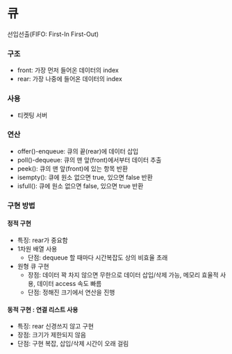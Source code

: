 # 큐
선입선출(FIFO: First-In First-Out)

### 구조
- front: 가장 먼저 들어온 데이터의 index
- rear: 가장 나중에 들어온 데이터의 index

### 사용
- 티켓팅 서버

### 연산
- offer()-enqueue: 큐의 끝(rear)에 데이터 삽입
- poll()-dequeue: 큐의 맨 앞(front)에서부터 데이터 추출
- peek(): 큐의 맨 앞(front)에 있는 항목 반환
- isempty(): 큐에 원소 없으면 true, 있으면 false 반환
- isfull(): 큐에 원소 없으면 false, 있으면 true 반환

### 구현 방법
#### 정적 구현
- 특징: rear가 중요함
- 1차원 배열 사용
    - 단점: dequeue 할 때마다 시간복잡도 상의 비효율 초래
- 원형 큐 구현
    - 장점: 데이터 꽉 차지 않으면 무한으로 데이터 삽입/삭제 가능, 메모리 효율적 사용, 데이터 access 속도 빠름
    - 단점: 정해진 크기에서 연산을 진행
#### 동적 구현 : 연결 리스트 사용
- 특징: rear 신경쓰지 않고 구현
- 장점: 크기가 제한되지 않음
- 단점: 구현 복잡, 삽입/삭제 시간이 오래 걸림